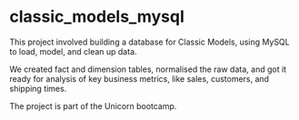 # classic_models_mysql

This project involved building a database for Classic Models, using MySQL to load, model, and clean up data. 

We created fact and dimension tables, normalised the raw data, and got it ready for analysis of key business metrics, like sales, customers, and shipping times.

The project is part of the Unicorn bootcamp.
